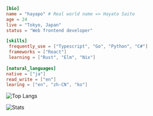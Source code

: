 ```toml
[bio]
name = "hayapo" # Real world name => Hayato Saito
age = 24
live = "Tokyo, Japan"
status = "Web frontend developer"

[skills]
 frequently_use = ["Typescript", "Go", "Python", "C#"]
 frameworks = ["React"]
 learning = ["Rust", "Elm", "Nix"]
 
[natural_languages]
native = ["ja"]
read_write = ["en"]
learing = ["en", "zh-CN", "ko"]

```
![Top Langs](https://github-readme-stats.vercel.app/api/top-langs/?username=hayapo&theme=tokyonight&layout=compact&exclude_repo=Hayapo_Portfolio,dotfiles,dotfiles_mac,OpenBCI_BMI,Traffic_Light&hide=autohotkey)


![Stats](https://github-readme-stats.vercel.app/api?username=hayapo&show_icons=true&theme=tokyonight)
